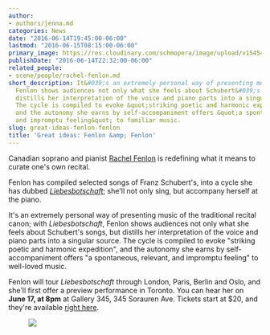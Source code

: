 ```yaml
---
author:
- authors/jenna.md
categories: News
date: "2016-06-14T19:45:00-06:00"
lastmod: "2016-06-15T08:15:00-06:00"
primary_image: https://res.cloudinary.com/schmopera/image/upload/v1545409169/media/webhook-uploads/1465965453706/2016-06-15---Fenlon-Fenlon.jpg.jpg
publishDate: "2016-06-14T22:32:00-06:00"
related_people:
- scene/people/rachel-fenlon.md
short_description: It&#039;s an extremely personal way of presenting music; with Liebesbotschaft,
  Fenlon shows audiences not only what she feels about Schubert&#039;s songs, but
  distills her interpretation of the voice and piano parts into a singular source.
  The cycle is compiled to evoke &quot;striking poetic and harmonic expedition&quot;,
  and the autonomy she earns by self-accompaniment offers &quot;a spontaneous, relevant,
  and impromptu feeling&quot; to familiar music.
slug: great-ideas-fenlon-fenlon
title: 'Great ideas: Fenlon &amp; Fenlon'
---
```


Canadian soprano and pianist [Rachel Fenlon](/scene/people/rachel-fenlon/) is redefining what it means to curate one's own recital.

Fenlon has compiled selected songs of Franz Schubert's, into a cycle she has dubbed [*Liebesbotschaft*](http://gallery345.com/performances.php#june17); she'll not only sing, but accompany herself at the piano.

It's an extremely personal way of presenting music of the traditional recital canon; with *Liebesbotschaft*, Fenlon shows audiences not only what she feels about Schubert's songs, but distills her interpretation of the voice and piano parts into a singular source. The cycle is compiled to evoke "striking poetic and harmonic expedition", and the autonomy she earns by self-accompaniment offers "a spontaneous, relevant, and impromptu feeling" to well-loved music.

Fenlon will tour *Liebesbotschaft* through London, Paris, Berlin and Oslo, and she'll first offer a preview performance in Toronto. You can hear her on **June 17, at 8pm** at Gallery 345, 345 Sorauren Ave. Tickets start at $20, and they're available [right here](http://gallery345.com/performances.php#june17).

<figure data-type="image">

![](https://res.cloudinary.com/schmopera/image/upload/v1545409169/media/webhook-uploads/1465965504813/2016-06-15---Fenlon-Poster.jpg.jpg)
</figure>
